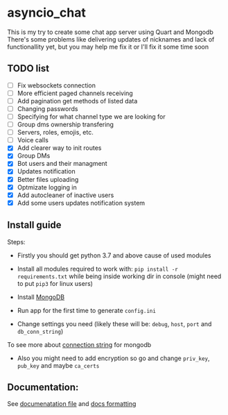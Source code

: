 # asyncio_chat

This is my try to create some chat app server using Quart and Mongodb  
There's some problems like delivering updates of nicknames and lack of functionallity yet, but you may help me fix it or I'll fix it some time soon  

## TODO list

- [ ] Fix websockets connection
- [ ] More efficient paged channels receiving
- [ ] Add pagination get methods of listed data
- [ ] Changing passwords
- [ ] Specifying for what channel type we are looking for
- [ ] Group dms ownership transfering
- [ ] Servers, roles, emojis, etc.
- [ ] Voice calls
- [x] Add clearer way to init routes
- [x] Group DMs
- [x] Bot users and their managment
- [x] Updates notification
- [x] Better files uploading
- [x] Optmizate logging in
- [x] Add autocleaner of inactive users
- [x] Add some users updates notification system

## Install guide

Steps:

- Firstly you should get python 3.7 and above cause of used modules

- Install all modules required to work with: `pip install -r requirements.txt` while being inside working dir in console (might need to put `pip3` for linux users)

- Install [MongoDB](https://www.mongodb.com/try/download/community)

- Run app for the first time to generate `config.ini`

- Change settings you need (likely these will be: `debug`, `host`, `port` and `db_conn_string`)

To see more about [connection string](https://docs.mongodb.com/manual/reference/connection-string/) for mongodb

- Also you might need to add encryption so go and change `priv_key`, `pub_key` and maybe `ca_certs`

## Documentation:

See [documenatation file](/docs/Docs.md) and [docs formatting](/docs/Docs_format.md)
